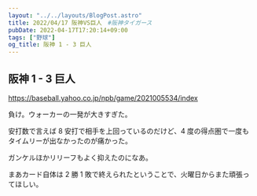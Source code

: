 ```yaml
---
layout: "../../layouts/BlogPost.astro"
title: 2022/04/17 阪神VS巨人　#阪神タイガース
pubDate: 2022-04-17T17:20:14+09:00
tags: ["野球"]
og_title: 阪神 1 - 3 巨人
---
```


## 阪神 1 - 3 巨人

https://baseball.yahoo.co.jp/npb/game/2021005534/index

負け。ウォーカーの一発が大きすぎた。

安打数で言えば 8 安打で相手を上回っているのだけど、4 度の得点圏で一度もタイムリーが出なかったのが痛かった。

ガンケルほかリリーフもよく抑えたのになあ。

まあカード自体は 2 勝 1 敗で終えられたということで、火曜日からまた頑張ってほしい。
